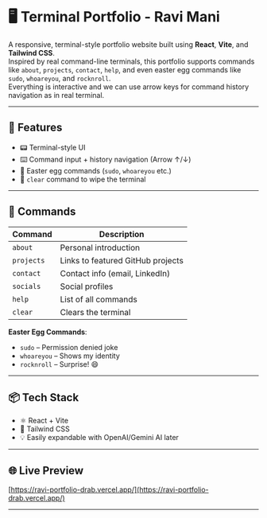 
# 🖥️ Terminal Portfolio - Ravi Mani

A responsive, terminal-style portfolio website built using **React**, **Vite**, and **Tailwind CSS**.  
Inspired by real command-line terminals, this portfolio supports commands like `about`, `projects`, `contact`, `help`, and even easter egg commands like `sudo`, `whoareyou`, and `rocknroll`.  
Everything is interactive and we can use arrow keys for command history navigation as in real terminal.

---

## 🚀 Features

- 📟 Terminal-style UI
- ⌨️ Command input + history navigation (Arrow ↑/↓)
- 🎉 Easter egg commands (`sudo`, `whoareyou` etc.)
- 🔁 `clear` command to wipe the terminal

---

## 🧩 Commands

| Command        | Description                        |
|----------------|------------------------------------|
| `about`        | Personal introduction              |
| `projects`     | Links to featured GitHub projects  |
| `contact`      | Contact info (email, LinkedIn)     |
| `socials`      | Social profiles                    |
| `help`         | List of all commands               |
| `clear`        | Clears the terminal                |
    

**Easter Egg Commands**:
- `sudo` – Permission denied joke
- `whoareyou` – Shows my identity
- `rocknroll` – Surprise! 😄

---

## 📦 Tech Stack

- ⚛️ React + Vite
- 🎨 Tailwind CSS
- 💡 Easily expandable with OpenAI/Gemini AI later

---

## 🌐 Live Preview

[https://ravi-portfolio-drab.vercel.app/](https://ravi-portfolio-drab.vercel.app/)

---

